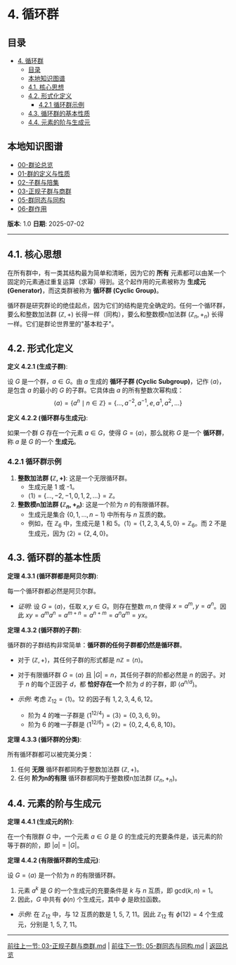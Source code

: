 # 4. 循环群

<!-- 本地目录区块 -->
## 目录

- [4. 循环群](#4-循环群)
  - [目录](#目录)
  - [本地知识图谱](#本地知识图谱)
  - [4.1. 核心思想](#41-核心思想)
  - [4.2. 形式化定义](#42-形式化定义)
    - [4.2.1 循环群示例](#421-循环群示例)
  - [4.3. 循环群的基本性质](#43-循环群的基本性质)
  - [4.4. 元素的阶与生成元](#44-元素的阶与生成元)

<!-- 本地知识图谱区块 -->
## 本地知识图谱

- [00-群论总览](./00-群论总览.md)
- [01-群的定义与性质](./01-群的定义与性质.md)
- [02-子群与陪集](./02-子群与陪集.md)
- [03-正规子群与商群](./03-正规子群与商群.md)
- [05-群同态与同构](./05-群同态与同构.md)
- [06-群作用](./06-群作用.md)

**版本**: 1.0
**日期**: 2025-07-02

---

## 4.1. 核心思想

在所有群中，有一类其结构最为简单和清晰，因为它的 **所有** 元素都可以由某一个固定的元素通过重复运算（求幂）得到。这个起作用的元素被称为 **生成元 (Generator)**，而这类群被称为 **循环群 (Cyclic Group)**。

循环群是研究群论的绝佳起点，因为它们的结构是完全确定的。任何一个循环群，要么和整数加法群 $(\mathbb{Z}, +)$ 长得一样（同构），要么和整数模n加法群 $(\mathbb{Z}_n, +_n)$ 长得一样。它们是群论世界里的"基本粒子"。

## 4.2. 形式化定义

**定义 4.2.1 (生成子群)**:

设 $G$ 是一个群，$a \in G$。由 $a$ 生成的 **循环子群 (Cyclic Subgroup)**，记作 $\langle a \rangle$，是包含 $a$ 的最小的 $G$ 的子群。它具体由 $a$ 的所有整数次幂构成：
$$
\langle a \rangle = \{ a^n \mid n \in \mathbb{Z} \} = \{ \dots, a^{-2}, a^{-1}, e, a^1, a^2, \dots \}
$$

**定义 4.2.2 (循环群与生成元)**:

如果一个群 $G$ 存在一个元素 $a \in G$，使得 $G = \langle a \rangle$，那么就称 $G$ 是一个 **循环群**，称 $a$ 是 $G$ 的一个 **生成元**。

### 4.2.1 循环群示例

1. **整数加法群 $(\mathbb{Z}, +)$**: 这是一个无限循环群。
    - 生成元是 1 或 -1。
    - $\langle 1 \rangle = \{..., -2, -1, 0, 1, 2, ...\} = \mathbb{Z}$。
2. **整数模n加法群 $(\mathbb{Z}_n, +_n)$**: 这是一个阶为 $n$ 的有限循环群。
    - 生成元是集合 $\{0, 1, ..., n-1\}$ 中所有与 $n$ 互质的数。
    - 例如，在 $\mathbb{Z}_6$ 中，生成元是 1 和 5。$\langle 1 \rangle = \{1, 2, 3, 4, 5, 0\} = \mathbb{Z}_6$。而 2 不是生成元，因为 $\langle 2 \rangle = \{2, 4, 0\}$。

## 4.3. 循环群的基本性质

**定理 4.3.1 (循环群都是阿贝尔群)**:

每一个循环群都必然是阿贝尔群。

- *证明*: 设 $G=\langle a \rangle$，任取 $x, y \in G$。则存在整数 $m, n$ 使得 $x=a^m, y=a^n$。因此 $xy = a^m a^n = a^{m+n} = a^{n+m} = a^n a^m = yx$。

**定理 4.3.2 (循环群的子群)**:

循环群的子群结构非常简单：**循环群的任何子群都仍然是循环群**。

- 对于 $(\mathbb{Z}, +)$，其任何子群的形式都是 $n\mathbb{Z} = \langle n \rangle$。
- 对于有限循环群 $G=\langle a \rangle$ 且 $|G|=n$，其任何子群的阶都必然是 $n$ 的因子。对于 $n$ 的每个正因子 $d$，都 **恰好存在一个** 阶为 $d$ 的子群，即 $\langle a^{n/d} \rangle$。

- *示例*: 考虑 $\mathbb{Z}_{12} = \langle 1 \rangle$。$12$ 的因子有 $1, 2, 3, 4, 6, 12$。
  - 阶为 4 的唯一子群是 $\langle 1^{12/4} \rangle = \langle 3 \rangle = \{0, 3, 6, 9\}$。
  - 阶为 6 的唯一子群是 $\langle 1^{12/6} \rangle = \langle 2 \rangle = \{0, 2, 4, 6, 8, 10\}$。

**定理 4.3.3 (循环群的分类)**:

所有循环群都可以被完美分类：

1. 任何 **无限** 循环群都同构于整数加法群 $(\mathbb{Z}, +)$。
2. 任何 **阶为n的有限** 循环群都同构于整数模n加法群 $(\mathbb{Z}_n, +_n)$。

## 4.4. 元素的阶与生成元

**定理 4.4.1 (生成元的阶)**:

在一个有限群 $G$ 中，一个元素 $a \in G$ 是 $G$ 的生成元的充要条件是，该元素的阶等于群的阶，即 $|a| = |G|$。

**定理 4.4.2 (有限循环群的生成元)**:

设 $G = \langle a \rangle$ 是一个阶为 $n$ 的有限循环群。

1. 元素 $a^k$ 是 $G$ 的一个生成元的充要条件是 $k$ 与 $n$ 互质，即 $\text{gcd}(k, n) = 1$。
2. 因此，$G$ 中共有 $\phi(n)$ 个生成元，其中 $\phi$ 是欧拉函数。

- *示例*: 在 $\mathbb{Z}_{12}$ 中，与 12 互质的数是 1, 5, 7, 11。因此 $\mathbb{Z}_{12}$ 有 $\phi(12)=4$ 个生成元，分别是 1, 5, 7, 11。

---
[前往上一节: 03-正规子群与商群.md](./03-正规子群与商群.md) | [前往下一节: 05-群同态与同构.md](./05-群同态与同构.md) | [返回总览](./00-群论总览.md)
